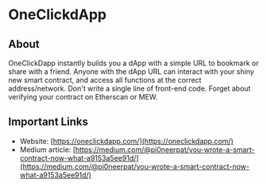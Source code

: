 # OneClickdApp

## About

OneClickDapp instantly builds you a dApp with a simple URL to bookmark or share with a friend. Anyone with the dApp URL can interact with your shiny new smart contract, and access all functions at the correct address/network. Don't write a single line of front-end code. Forget about verifying your contract on Etherscan or MEW.

## Important Links

* Website: [https://oneclickdapp.com/](https://oneclickdapp.com/)
* Medium article: [https://medium.com/@pi0neerpat/you-wrote-a-smart-contract-now-what-a9153a5ee91d/](https://medium.com/@pi0neerpat/you-wrote-a-smart-contract-now-what-a9153a5ee91d/)

